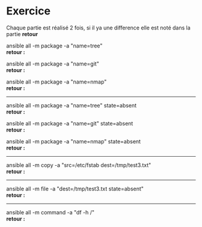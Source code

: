 # Exercice
Chaque partie est réalisé 2 fois, si il ya une difference elle est noté dans la partie **retour**  


ansible all -m package -a "name=tree"  
**retour :**  

ansible all -m package -a "name=git"  
**retour :**  

ansible all -m package -a "name=nmap"  
**retour :**  

---  

ansible all -m package -a "name=tree" state=absent  
**retour :**  

ansible all -m package -a "name=git" state=absent  
**retour :**  

ansible all -m package -a "name=nmap" state=absent   
**retour :**  

---  

ansible all -m copy -a "src=/etc/fstab dest=/tmp/test3.txt"   
**retour :**  

---  

ansible all -m file -a "dest=/tmp/test3.txt state=absent"   
**retour :**  

---  

ansible all -m command -a "df -h /"  
**retour :**  

